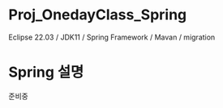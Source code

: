 # Proj_OnedayClass_Spring
Eclipse 22.03 / JDK11 / Spring Framework / Mavan / migration

# Spring 설명
준비중
